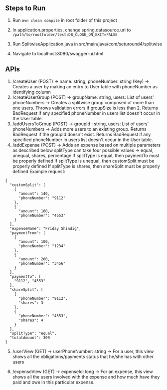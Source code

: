 ## Steps to Run

1. Run `mvn clean compile` in root folder of this project

2. In application.properties, change spring.datasource.url to `/path/to/rootfolder/test;DB_CLOSE_ON_EXIT=FALSE`

3. Run SplitwiseApplication.java in src/main/java/com/seturound4/splitwise

4. Navigate to localhost:8080/swagger-ui.html

## APIs

1. /createUser (POST) -> name: string, phoneNumber: string (Key) -> Creates a user by making an entry to User table with phoneNumber as identifying column
2. /createUserGroup (POST) -> groupName: string, users: List of users' phoneNumbers -> Creates a splitwise group composed of more than one users. Throws validation errors if groupSize is less than 2. Returns BadRequest if any specified phoneNumber in users list doesn't occur in the User table.
3. /addUsersToGroup (POST) -> groupId : string, users: List of users' phoneNumbers -> Adds more users to an existing group. Returns BadRequest if the groupId doesn't exist. Returns BadRequest if any specified phoneNumber in users list doesn't occur in the User table.
4. /addExpense (POST) -> Adds an expense based on multiple parameters as described below
splitType can take four possible values -> equal, unequal, shares, percentage
If splitType is equal, then paymentTo must be properly defined
If splitType is unequal, then customSplit must be properly defined
If splitType is shares, then shareSplit must be properly defined
Example request:
```
{
  "customSplit": [
    {
      "amount": 140,
      "phoneNumber": "9112"
    },
    {
      "amount": 160,
      "phoneNumber": "4553"
    }
  ],
  "expenseName": "Friday Shindig",
  "paymentFrom": [
    {
      "amount": 100,
      "phoneNumber": "1234"
    },
    {
      "amount": 200,
      "phoneNumber": "3456"
    }
  ],
  "paymentTo": [
    "9112", "4553"
  ],
  "shareSplit": [
    {
      "phoneNumber": "9112",
      "shares": 3
    },
    {
      "phoneNumber": "4553",
      "shares": 4
    }
  ],
  "splitType": "equal",
  "totalAmount": 300
}
```
5. /userView (GET) -> userPhoneNumber: string -> For a user, this view shows all the obligations/payments status that he/she has with other users

6. /expenseView (GET) -> expenseId: long -> For an expense, this view shows all the users involved with the expense and how much have they paid and owe in this particular expense.
